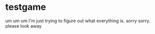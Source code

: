 # testgame

um um um I'm just trying to figure out what everything is. sorry sorry. please look away

